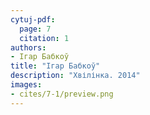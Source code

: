 ```yaml
---
cytuj-pdf:
  page: 7
  citation: 1
authors:
- Ігар Бабкоў
title: "Ігар Бабкоў"
description: "Хвілінка. 2014"
images:
- cites/7-1/preview.png
---
```

